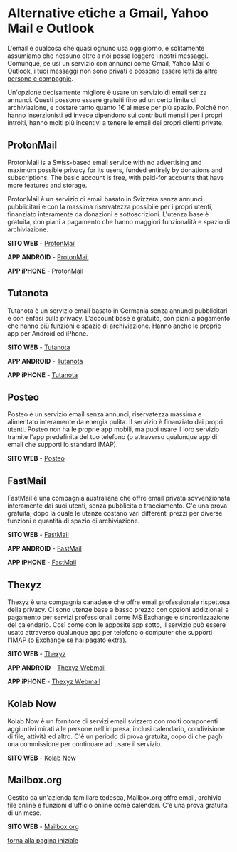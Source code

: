 # Alternative etiche a Gmail, Yahoo Mail e Outlook

L'email è qualcosa che quasi ognuno usa oggigiorno, e solitamente assumiamo che nessuno oltre a noi 
possa leggere i nostri messaggi. Comunque, se usi un servizio con annunci come Gmail, Yahoo Mail o Outlook, 
i tuoi messaggi non sono privati e [possono essere letti da altre persone e compagnie](https://www.cnet.com/news/third-party-gmail-apps-reportedly-let-employees-read-peoples-emails/). 

Un'opzione decisamente migliore è usare un servizio di email senza annunci. 
Questi possono essere gratuiti fino ad un certo limite di archiviazione, e costare tanto quanto 
1€ al mese per più spazio. 
Poiché non hanno inserzionisti ed invece dipendono sui contributi mensili per i propri introiti, 
hanno molti più incentivi a tenere le email dei propri clienti private. 

## ProtonMail

ProtonMail is a Swiss-based email service with no advertising and maximum possible privacy for its users, 
funded entirely by donations and subscriptions. 
The basic account is free, with paid-for accounts that have more features and storage.

ProtonMail è un servizio di email basato in Svizzera senza annunci pubblicitari e con la massima riservatezza 
possibile per i propri utenti, finanziato interamente da donazioni e sottoscrizioni. 
L'utenza base è gratuita, con piani a pagamento che hanno maggiori funzionalità e spazio di archiviazione. 

**SITO WEB** - [ProtonMail](https://protonmail.com/)

**APP ANDROID** - [ProtonMail](https://play.google.com/store/apps/details?id=ch.protonmail.android)

**APP iPHONE** - [ProtonMail](https://itunes.apple.com/app/protonmail-encrypted-email/id979659905)

## Tutanota

Tutanota è un servizio email basato in Germania senza annunci pubblicitari e con enfasi sulla privacy. 
L'account base è gratuito, con piani a pagamento che hanno più funzioni e spazio di archiviazione. 
Hanno anche le proprie app per Android ed iPhone.

**SITO WEB** - [Tutanota](https://tutanota.com/)

**APP ANDROID** - [Tutanota](https://play.google.com/store/apps/details?id=de.tutao.tutanota)

**APP iPHONE** - [Tutanota](https://itunes.apple.com/app/tutanota/id922429609)

## Posteo

Posteo è un servizio email senza annunci, riservatezza massima e alimentato interamente da energia pulita. 
Il servizio è finanziato dai propri utenti. Posteo non ha le proprie app mobili, ma puoi usare il loro 
servizio tramite l'app predefinita del tuo telefono (o attraverso qualunque app di email che supporti 
lo standard IMAP).

**SITO WEB** - [Posteo](https://posteo.de/en)

## FastMail

FastMail è una compagnia australiana che offre email privata sovvenzionata interamente dai suoi utenti, 
senza pubblicità o tracciamento. C'è una prova gratuita, dopo la quale le utenze costano vari differenti 
prezzi per diverse funzioni e quantità di spazio di archiviazione. 

**SITO WEB** - [FastMail](https://www.fastmail.com/)

**APP ANDROID** - [FastMail](https://play.google.com/store/apps/details?id=com.fastmail.app)

**APP iPHONE** - [FastMail](https://itunes.apple.com/us/app/fastmail-email-calendars-contacts/id931370077)

## Thexyz

Thexyz è una compagnia canadese che offre email professionale rispettosa della privacy. Ci sono utenze 
base a basso prezzo con opzioni addizionali a pagamento per servizi professionali come MS Exchange e 
sincronizzazione del calendario. Così come con le apposite app sotto, il servizio può essere usato 
attraverso qualunque app per telefono o computer che supporti l'IMAP (o Exchange se hai pagato extra).

**SITO WEB** - [Thexyz](https://www.thexyz.com/webmail.html)

**APP ANDROID** - [Thexyz Webmail](https://play.google.com/store/apps/details?id=com.perrythexyz.com.perry2.thexyzwebmail)

**APP iPHONE** - [Thexyz Webmail](https://itunes.apple.com/us/app/thexyz-webmail/id741897892)

## Kolab Now

Kolab Now è un fornitore di servizi email svizzero con molti componenti aggiuntivi 
mirati alle persone nell'impresa, inclusi calendario, condivisione di file, attività ed 
altro. C'è un periodo di prova gratuita, dopo di che paghi una commissione per continuare 
ad usare il servizio. 

**SITO WEB** - [Kolab Now](https://kolabnow.com/)

## Mailbox.org

Gestito da un'azienda familiare tedesca, Mailbox.org offre email, archivio file online e funzioni 
d'ufficio online come calendari. C'è una prova gratuita di un mese. 

**SITO WEB** - [Mailbox.org](https://mailbox.org/)

[torna alla pagina iniziale](index)
